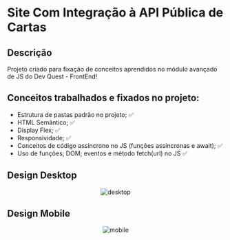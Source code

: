 # Site Com Integração à API Pública de Cartas

## Descrição

Projeto criado para fixação de conceitos aprendidos no módulo avançado de JS do Dev Quest - FrontEnd!

## Conceitos trabalhados e fixados no projeto:

* Estrutura de pastas padrão no projeto; ✅
* HTML Semântico; ✅
* Display Flex; ✅
* Responsividade; ✅
* Conceitos de código assíncrono no JS (funções assíncronas e await); ✅
* Uso de funções; DOM; eventos e método fetch(url) no JS ✅

## Design Desktop

<div align="center">
    <img src="./src/images/design/design_desktop.png" alt="desktop">
</div>

## Design Mobile

<div align="center">
    <img src="./src/images/design/design_mobile.png" alt="mobile">
</div>